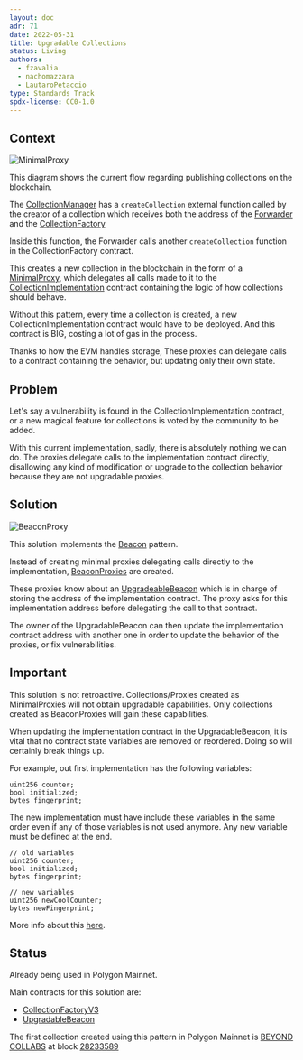 ```yaml
---
layout: doc
adr: 71
date: 2022-05-31
title: Upgradable Collections
status: Living
authors:
  - fzavalia
  - nachomazzara
  - LautaroPetaccio
type: Standards Track
spdx-license: CC0-1.0
---
```


## Context

![MinimalProxy](./resources/ADR-71/collection-creation-old-flow.png)

This diagram shows the current flow regarding publishing collections on the blockchain.

The [CollectionManager](https://polygonscan.com/address/0x9D32AaC179153A991e832550d9F96441Ea27763A) has a `createCollection` external function called by the creator of a collection which receives both the address of the [Forwarder](https://polygonscan.com/address/0xBF6755A83C0dCDBB2933A96EA778E00b717d7004) and the [CollectionFactory](https://polygonscan.com/address/0xB549B2442b2BD0a53795BC5cDcBFE0cAF7ACA9f8)

Inside this function, the Forwarder calls another `createCollection` function in the CollectionFactory contract.

This creates a new collection in the blockchain in the form of a [MinimalProxy](https://eips.ethereum.org/EIPS/eip-1167), which delegates all calls made to it to the [CollectionImplementation](https://polygonscan.com/address/0x006080C6061C4aF79b39Da0842a3a22A7b3f185e) contract containing the logic of how collections should behave.

Without this pattern, every time a collection is created, a new CollectionImplementation contract would have to be deployed. And this contract is BIG, costing a lot of gas in the process.

Thanks to how the EVM handles storage, These proxies can delegate calls to a contract containing the behavior, but updating only their own state.

## Problem

Let's say a vulnerability is found in the CollectionImplementation contract, or a new magical feature for collections is voted by the community to be added.

With this current implementation, sadly, there is absolutely nothing we can do. The proxies delegate calls to the implementation contract directly, disallowing any kind of modification or upgrade to the collection behavior because they are not upgradable proxies.

## Solution

![BeaconProxy](./resources/ADR-71/collection-creation-new-flow.png)

This solution implements the [Beacon](https://docs.openzeppelin.com/contracts/3.x/api/proxy#beacon) pattern.

Instead of creating minimal proxies delegating calls directly to the implementation, [BeaconProxies](https://docs.openzeppelin.com/contracts/3.x/api/proxy#BeaconProxy) are created.

These proxies know about an [UpgradeableBeacon](https://docs.openzeppelin.com/contracts/3.x/api/proxy#UpgradeableBeacon) which is in charge of storing the address of the implementation contract. The proxy asks for this implementation address before delegating the call to that contract.

The owner of the UpgradableBeacon can then update the implementation contract address with another one in order to update the behavior of the proxies, or fix vulnerabilities.

## Important

This solution is not retroactive. Collections/Proxies created as MinimalProxies will not obtain upgradable capabilities. Only collections created as BeaconProxies will gain these capabilities.

When updating the implementation contract in the UpgradableBeacon, it is vital that no contract state variables are removed or reordered. Doing so will certainly break things up.

For example, out first implementation has the following variables:

```
uint256 counter;
bool initialized;
bytes fingerprint;
```

The new implementation must have include these variables in the same order even if any of those variables is not used anymore. Any new variable must be defined at the end.

```
// old variables
uint256 counter;
bool initialized;
bytes fingerprint;

// new variables
uint256 newCoolCounter;
bytes newFingerprint;
```

More info about this [here](https://docs.openzeppelin.com/upgrades-plugins/1.x/writing-upgradeable#modifying-your-contracts).

## Status

Already being used in Polygon Mainnet.

Main contracts for this solution are:

- [CollectionFactoryV3](https://polygonscan.com/address/0x3195e88aE10704b359764CB38e429D24f1c2f781)
- [UpgradableBeacon](https://polygonscan.com/address/0xDDb3781Fff645325C8896AA1F067bAa381607ecc)

The first collection created using this pattern in Polygon Mainnet is [BEYOND COLLABS](https://polygonscan.com/address/0x2b8e09583832281b14116f31b198870747531f44) at block [28233589](https://polygonscan.com/block/28233589)
